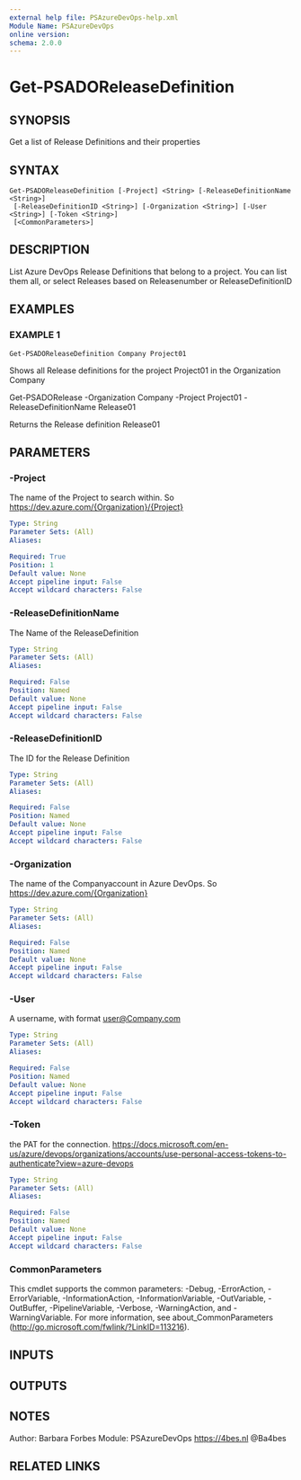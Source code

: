 ```yaml
---
external help file: PSAzureDevOps-help.xml
Module Name: PSAzureDevOps
online version:
schema: 2.0.0
---
```


# Get-PSADOReleaseDefinition

## SYNOPSIS
Get a list of Release Definitions and their properties

## SYNTAX

```
Get-PSADOReleaseDefinition [-Project] <String> [-ReleaseDefinitionName <String>]
 [-ReleaseDefinitionID <String>] [-Organization <String>] [-User <String>] [-Token <String>]
 [<CommonParameters>]
```

## DESCRIPTION
List Azure DevOps Release Definitions that belong to a project.
You can list them all, or select Releases based on Releasenumber or ReleaseDefinitionID

## EXAMPLES

### EXAMPLE 1
```
Get-PSADOReleaseDefinition Company Project01
```

Shows all Release definitions for the project Project01 in the Organization Company

Get-PSADORelease -Organization Company -Project Project01 -ReleaseDefinitionName Release01

Returns the Release definition Release01

## PARAMETERS

### -Project
The name of the Project to search within.
So https://dev.azure.com/{Organization}/{Project}

```yaml
Type: String
Parameter Sets: (All)
Aliases:

Required: True
Position: 1
Default value: None
Accept pipeline input: False
Accept wildcard characters: False
```

### -ReleaseDefinitionName
The Name of the ReleaseDefinition

```yaml
Type: String
Parameter Sets: (All)
Aliases:

Required: False
Position: Named
Default value: None
Accept pipeline input: False
Accept wildcard characters: False
```

### -ReleaseDefinitionID
The ID for the Release Definition

```yaml
Type: String
Parameter Sets: (All)
Aliases:

Required: False
Position: Named
Default value: None
Accept pipeline input: False
Accept wildcard characters: False
```

### -Organization
The name of the Companyaccount in Azure DevOps.
So https://dev.azure.com/{Organization}

```yaml
Type: String
Parameter Sets: (All)
Aliases:

Required: False
Position: Named
Default value: None
Accept pipeline input: False
Accept wildcard characters: False
```

### -User
A username, with format user@Company.com

```yaml
Type: String
Parameter Sets: (All)
Aliases:

Required: False
Position: Named
Default value: None
Accept pipeline input: False
Accept wildcard characters: False
```

### -Token
the PAT for the connection.
https://docs.microsoft.com/en-us/azure/devops/organizations/accounts/use-personal-access-tokens-to-authenticate?view=azure-devops

```yaml
Type: String
Parameter Sets: (All)
Aliases:

Required: False
Position: Named
Default value: None
Accept pipeline input: False
Accept wildcard characters: False
```

### CommonParameters
This cmdlet supports the common parameters: -Debug, -ErrorAction, -ErrorVariable, -InformationAction, -InformationVariable, -OutVariable, -OutBuffer, -PipelineVariable, -Verbose, -WarningAction, and -WarningVariable. For more information, see about_CommonParameters (http://go.microsoft.com/fwlink/?LinkID=113216).

## INPUTS

## OUTPUTS

## NOTES
Author: Barbara Forbes
Module: PSAzureDevOps
https://4bes.nl
@Ba4bes

## RELATED LINKS

